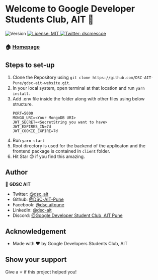 <h1>Welcome to Google Developer Students Club, AIT 👋</h1>
<p>
  <img alt="Version" src="https://img.shields.io/badge/version-0.1.0-blue.svg?cacheSeconds=2592000" />
  <a href="#" target="_blank">
    <img alt="License: MIT" src="https://img.shields.io/badge/License-MIT-yellow.svg" />
  </a>
  <a href="https://twitter.com/dsc_ait" target="_blank">
    <img alt="Twitter: dscmescoe" src="https://img.shields.io/twitter/follow/dsc_ait.svg?style=social" />
  </a>
</p>

### 🏠 [Homepage](https://gdscmescoe.tech)

## Steps to set-up
1. Clone the Repository using ``` git clone https://github.com/DSC-AIT-Pune/gdsc-ait-website.git ```.
2. In your local system, open terminal at that location and run ``` yarn install ```.
3. Add .env file inside the folder along with other files using below structure.
    ```
    PORT=5000
    MONGO_URI=<Your MongoDB URI>
    JWT_SECRET=<SecretString you want to have>
    JWT_EXPIRES_IN=7d
    JWT_COOKIE_EXPIRE=7d
    ```
4. Run ``` yarn start ```
5. Root directory is used for the backend of the applicaton and the frontend package is contained in  ``` client ``` folder.
6. Hit Star 😍 if you find this amazing.

## Author

👤 **GDSC AIT**

* Twitter: [@dsc_ait](https://twitter.com/dsc_ait)
* Github: [@DSC-AIT-Pune](https://github.com/DSC-AIT-Pune)
* Facebook: [@dsc.aitpune](https://www.facebook.com/dsc.aitpune/)
* LinkedIn: [@dsc-ait](https://www.linkedin.com/company/dsc-ait/)
* Discord: [@Google Developer Student Club, AIT Pune](https://discord.gg/sCbmmS4j)
## Acknowledgement

* Made with &#9829; by Google Developers Students Club, AIT
## Show your support

Give a ⭐️ if this project helped you!
